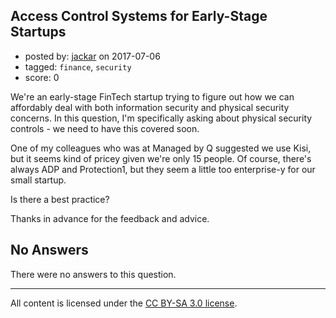 ## Access Control Systems for Early-Stage Startups

- posted by: [jackar](https://stackexchange.com/users/3498409/jackar) on 2017-07-06
- tagged: `finance`, `security`
- score: 0

We're an early-stage FinTech startup trying to figure out how we can affordably deal with both information security and physical security concerns. In this question, I'm specifically asking about physical security controls - we need to have this covered soon.

One of my colleagues who was at Managed by Q suggested we use Kisi, but it seems kind of pricey given we're only 15 people. Of course, there's always ADP and Protection1, but they seem a little too enterprise-y for our small startup.

Is there a best practice?

Thanks in advance for the feedback and advice.

## No Answers

There were no answers to this question.


---

All content is licensed under the [CC BY-SA 3.0 license](https://creativecommons.org/licenses/by-sa/3.0/).
